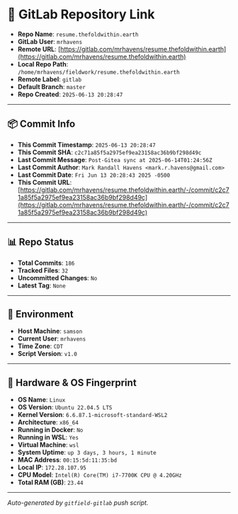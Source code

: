 # 🔗 GitLab Repository Link

- **Repo Name**: `resume.thefoldwithin.earth`
- **GitLab User**: `mrhavens`
- **Remote URL**: [https://gitlab.com/mrhavens/resume.thefoldwithin.earth](https://gitlab.com/mrhavens/resume.thefoldwithin.earth)
- **Local Repo Path**: `/home/mrhavens/fieldwork/resume.thefoldwithin.earth`
- **Remote Label**: `gitlab`
- **Default Branch**: `master`
- **Repo Created**: `2025-06-13 20:28:47`

---

## 📦 Commit Info

- **This Commit Timestamp**: `2025-06-13 20:28:47`
- **This Commit SHA**: `c2c71a85f5a2975ef9ea23158ac36b9bf298d49c`
- **Last Commit Message**: `Post-Gitea sync at 2025-06-14T01:24:56Z`
- **Last Commit Author**: `Mark Randall Havens <mark.r.havens@gmail.com>`
- **Last Commit Date**: `Fri Jun 13 20:28:43 2025 -0500`
- **This Commit URL**: [https://gitlab.com/mrhavens/resume.thefoldwithin.earth/-/commit/c2c71a85f5a2975ef9ea23158ac36b9bf298d49c](https://gitlab.com/mrhavens/resume.thefoldwithin.earth/-/commit/c2c71a85f5a2975ef9ea23158ac36b9bf298d49c)

---

## 📊 Repo Status

- **Total Commits**: `186`
- **Tracked Files**: `32`
- **Uncommitted Changes**: `No`
- **Latest Tag**: `None`

---

## 🧽 Environment

- **Host Machine**: `samson`
- **Current User**: `mrhavens`
- **Time Zone**: `CDT`
- **Script Version**: `v1.0`

---

## 🧬 Hardware & OS Fingerprint

- **OS Name**: `Linux`
- **OS Version**: `Ubuntu 22.04.5 LTS`
- **Kernel Version**: `6.6.87.1-microsoft-standard-WSL2`
- **Architecture**: `x86_64`
- **Running in Docker**: `No`
- **Running in WSL**: `Yes`
- **Virtual Machine**: `wsl`
- **System Uptime**: `up 3 days, 3 hours, 1 minute`
- **MAC Address**: `00:15:5d:11:35:bd`
- **Local IP**: `172.28.107.95`
- **CPU Model**: `Intel(R) Core(TM) i7-7700K CPU @ 4.20GHz`
- **Total RAM (GB)**: `23.44`

---

_Auto-generated by `gitfield-gitlab` push script._
